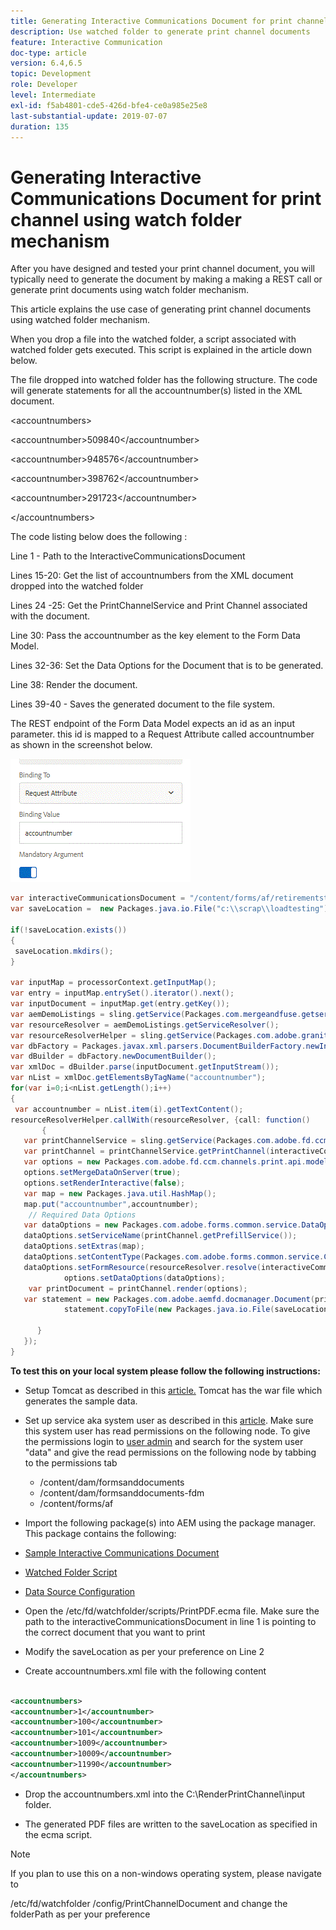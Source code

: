 ```yaml
---
title: Generating Interactive Communications Document for print channel using watch folder mechanism
description: Use watched folder to generate print channel documents
feature: Interactive Communication
doc-type: article
version: 6.4,6.5
topic: Development
role: Developer
level: Intermediate
exl-id: f5ab4801-cde5-426d-bfe4-ce0a985e25e8
last-substantial-update: 2019-07-07
duration: 135
---
```

# Generating Interactive Communications Document for print channel using watch folder mechanism

After you have designed and tested your print channel document, you will typically need to generate the document by making a making a REST call or generate print documents using watch folder mechanism.

This article explains the use case of generating print channel documents using watched folder mechanism.

When you drop a file into the watched folder, a script associated with watched folder gets executed. This script is explained in the article down below.

The file dropped into watched folder has the following structure. The code will generate statements for all the accountnumber(s) listed in the XML document.

&lt;accountnumbers&gt;

&lt;accountnumber&gt;509840&lt;/accountnumber&gt;

&lt;accountnumber&gt;948576&lt;/accountnumber&gt;

&lt;accountnumber&gt;398762&lt;/accountnumber&gt;

&lt;accountnumber&gt;291723&lt;/accountnumber&gt;

&lt;/accountnumbers&gt;

The code listing below does the following :

Line 1 - Path to the InteractiveCommunicationsDocument

Lines 15-20: Get the list of accountnumbers from the XML document dropped into the watched folder

Lines 24 -25: Get the PrintChannelService and Print Channel associated with the document.

Line 30: Pass the accountnumber as the key element to the Form Data Model.

Lines 32-36: Set the Data Options for the Document that is to be generated.

Line 38: Render the document.

Lines 39-40 - Saves the generated document to the file system.

The REST endpoint of the Form Data Model expects an id as an input parameter. this id is mapped to a Request Attribute called accountnumber as shown in the screenshot below.

![requestattribute](assets/requestattributeprintchannel.gif) 

```java
var interactiveCommunicationsDocument = "/content/forms/af/retirementstatementprint/channels/print/";
var saveLocation =  new Packages.java.io.File("c:\\scrap\\loadtesting");

if(!saveLocation.exists())
{
 saveLocation.mkdirs();
}

var inputMap = processorContext.getInputMap();
var entry = inputMap.entrySet().iterator().next();
var inputDocument = inputMap.get(entry.getKey());
var aemDemoListings = sling.getService(Packages.com.mergeandfuse.getserviceuserresolver.GetResolver);
var resourceResolver = aemDemoListings.getServiceResolver();
var resourceResolverHelper = sling.getService(Packages.com.adobe.granite.resourceresolverhelper.ResourceResolverHelper);
var dbFactory = Packages.javax.xml.parsers.DocumentBuilderFactory.newInstance();
var dBuilder = dbFactory.newDocumentBuilder();
var xmlDoc = dBuilder.parse(inputDocument.getInputStream());
var nList = xmlDoc.getElementsByTagName("accountnumber");
for(var i=0;i<nList.getLength();i++)
{
 var accountnumber = nList.item(i).getTextContent();
resourceResolverHelper.callWith(resourceResolver, {call: function()
       {
   var printChannelService = sling.getService(Packages.com.adobe.fd.ccm.channels.print.api.service.PrintChannelService);
   var printChannel = printChannelService.getPrintChannel(interactiveCommunicationsDocument);
   var options = new Packages.com.adobe.fd.ccm.channels.print.api.model.PrintChannelRenderOptions();
   options.setMergeDataOnServer(true);
   options.setRenderInteractive(false);
   var map = new Packages.java.util.HashMap();
   map.put("accountnumber",accountnumber);
    // Required Data Options
   var dataOptions = new Packages.com.adobe.forms.common.service.DataOptions(); 
   dataOptions.setServiceName(printChannel.getPrefillService()); 
   dataOptions.setExtras(map); 
   dataOptions.setContentType(Packages.com.adobe.forms.common.service.ContentType.JSON);
   dataOptions.setFormResource(resourceResolver.resolve(interactiveCommunicationsDocument));
            options.setDataOptions(dataOptions); 
    var printDocument = printChannel.render(options);
   var statement = new Packages.com.adobe.aemfd.docmanager.Document(printDocument.getInputStream());
            statement.copyToFile(new Packages.java.io.File(saveLocation+"\\"+accountnumber+".pdf"));

      }
   });
}

```


**To test this on your local system please follow the following instructions:**

* Setup Tomcat as described in this [article.](/help/forms/ic-print-channel-tutorial/set-up-tomcat.md) Tomcat has the war file which generates the sample data.
* Set up service aka system user as described in this [article](/help/forms/adaptive-forms/service-user-tutorial-develop.md).
Make sure this system user has read permissions on the following node. To give the permissions login to [user admin](https://localhost:4502/useradmin) and search for the system user "data" and give the read permissions on the following node by tabbing to the permissions tab
    * /content/dam/formsanddocuments
    * /content/dam/formsanddocuments-fdm
    * /content/forms/af
* Import the following package(s) into AEM using the package manager. This package contains the following:


 * [Sample Interactive Communications Document](assets/retirementstatementprint.zip)
 * [Watched Folder Script](assets/printchanneldocumentusingwatchedfolder.zip)
 * [Data Source Configuration](assets/datasource.zip)

* Open the /etc/fd/watchfolder/scripts/PrintPDF.ecma  file. Make sure the path to the interactiveCommunicationsDocument in line 1 is pointing to the correct document that you want to print

* Modify the saveLocation as per your preference on Line 2

* Create accountnumbers.xml file with the following content

```xml

<accountnumbers>
<accountnumber>1</accountnumber>
<accountnumber>100</accountnumber>
<accountnumber>101</accountnumber>
<accountnumber>1009</accountnumber>
<accountnumber>10009</accountnumber>
<accountnumber>11990</accountnumber>
</accountnumbers>

```


* Drop the accountnumbers.xml into the C:\RenderPrintChannel\input folder.

* The generated PDF files are written to the saveLocation as specified in the ecma script.

>[!NOTE]
>
>If you plan to use this on a non-windows operating system, please navigate to 
>
>/etc/fd/watchfolder /config/PrintChannelDocument and change the folderPath as per your preference
